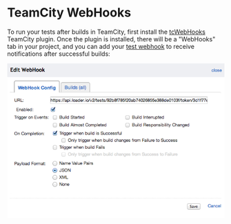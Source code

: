 # TeamCity WebHooks

To run your tests after builds in TeamCity, first install the [tcWebHooks][1] TeamCity plugin. Once the plugin is installed, there will be a "WebHooks" tab in your project, and you can add your [test webhook][2] to receive notifications after successful builds:

![TeamCity webhook configuration](../img/teamcity-webhook.png)


  [1]: http://netwolfuk.wordpress.com/category/teamcity/tcplugins/tcwebhooks/ "tcWebHooks plugin"
  [2]: webhook.html
